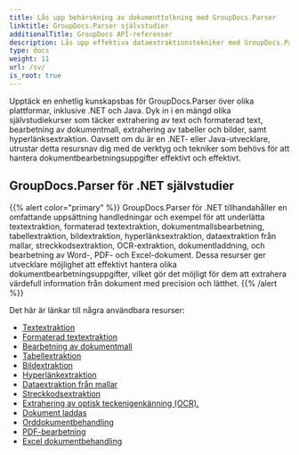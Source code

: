 ```yaml
---
title: Lås upp behärskning av dokumenttolkning med GroupDocs.Parser
linktitle: GroupDocs.Parser självstudier
additionalTitle: GroupDocs API-referenser
description: Lås upp effektiva dataextraktionstekniker med GroupDocs.Parser för .NET & Java. Utforska självstudier om text, tabell, bildextraktion och mer.
type: docs
weight: 11
url: /sv/
is_root: true
---
```


Upptäck en enhetlig kunskapsbas för GroupDocs.Parser över olika plattformar, inklusive .NET och Java. Dyk in i en mängd olika självstudiekurser som täcker extrahering av text och formaterad text, bearbetning av dokumentmall, extrahering av tabeller och bilder, samt hyperlänksextraktion. Oavsett om du är en .NET- eller Java-utvecklare, utrustar detta resursnav dig med de verktyg och tekniker som behövs för att hantera dokumentbearbetningsuppgifter effektivt och effektivt.

## GroupDocs.Parser för .NET självstudier
{{% alert color="primary" %}}
GroupDocs.Parser för .NET tillhandahåller en omfattande uppsättning handledningar och exempel för att underlätta textextraktion, formaterad textextraktion, dokumentmallsbearbetning, tabellextraktion, bildextraktion, hyperlänksextraktion, dataextraktion från mallar, streckkodsextraktion, OCR-extraktion, dokumentladdning, och bearbetning av Word-, PDF- och Excel-dokument. Dessa resurser ger utvecklare möjlighet att effektivt hantera olika dokumentbearbetningsuppgifter, vilket gör det möjligt för dem att extrahera värdefull information från dokument med precision och lätthet.
{{% /alert %}}

Det här är länkar till några användbara resurser:
 
- [Textextraktion](./net/text-extraction/)
- [Formaterad textextraktion](./net/formatted-text-extraction/)
- [Bearbetning av dokumentmall](./net/document-template-processing/)
- [Tabellextraktion](./net/table-extraction/)
- [Bildextraktion](./net/image-extraction/)
- [Hyperlänkextraktion](./net/hyperlink-extraction/)
- [Dataextraktion från mallar](./net/data-extraction-from-templates/)
- [Streckkodsextraktion](./net/barcode-extraction/)
- [Extrahering av optisk teckenigenkänning (OCR).](./net/ocr-extraction/)
- [Dokument laddas](./net/document-loading/)
- [Orddokumentbehandling](./net/word-document-processing/)
- [PDF-bearbetning](./net/pdf-processing/)
- [Excel dokumentbehandling](./net/excel-document-processing/)





